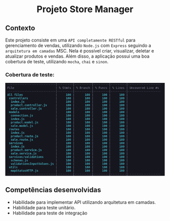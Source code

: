 # <p align="center">Projeto Store Manager</p>

## Contexto

Este projeto consiste em uma `API completamente RESTful` para gerenciamento de vendas, utilizando `Node.js` com `Express` seguindo a `arquitetura em camadas` MSC. Nela é possível criar, visualizar, deletar e atualizar produtos e vendas. Além disso, a aplicação possui uma boa cobertura de teste, utilizando `mocha`, `chai` e `sinon`.

### Cobertura de teste:
![Alt text](image.png)

## Competências desenvolvidas

- Habilidade para implementar API utilizando arquitetura em camadas.
- Habilidade para teste unitário.
- Habilidade para teste de integração
